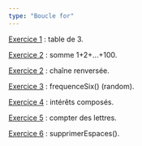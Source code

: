 ```yaml
---
type: "Boucle for"
---
```

[Exercice 1](exercices/bouclefor/bouclefor-01.html) : table de 3.

[Exercice 2](exercices/bouclefor/bouclefor-02.html) : somme 1+2+...+100.

[Exercice 2](exercices/bouclefor/bouclefor-07.html) : chaîne renversée.

[Exercice 3](exercices/bouclefor/bouclefor-08.html) : frequenceSix() (random).

[Exercice 4](exercices/bouclefor/bouclefor-09.html) : intérêts composés.

[Exercice 5](exercices/bouclefor/bouclefor-10.html) : compter des lettres.

[Exercice 6](exercices/bouclefor/bouclefor-11.html) : supprimerEspaces().

